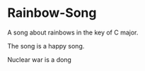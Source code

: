 # Rainbow-Song

A song about rainbows in the key of C major.

The song is a happy song.

Nuclear war is a dong
